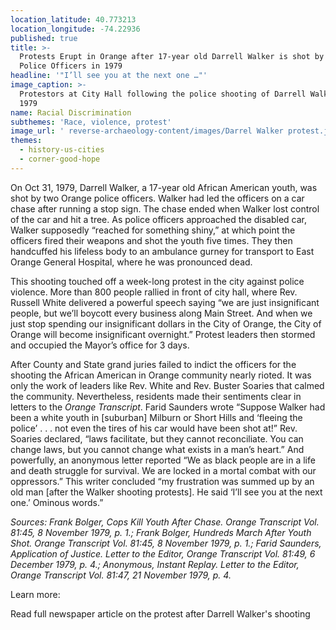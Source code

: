 ```yaml
---
location_latitude: 40.773213
location_longitude: -74.22936
published: true
title: >-
  Protests Erupt in Orange after 17-year old Darrell Walker is shot by Orange
  Police Officers in 1979
headline: '"I’ll see you at the next one …"'
image_caption: >-
  Protestors at City Hall following the police shooting of Darrell Walker in
  1979
name: Racial Discrimination
subthemes: 'Race, violence, protest'
image_url: ' reverse-archaeology-content/images/Darrel Walker protest.jpg'
themes:
  - history-us-cities
  - corner-good-hope
---
```

On Oct 31, 1979, Darrell Walker, a 17-year old African American youth, was shot by two Orange police officers. Walker had led the officers on a car chase after running a stop sign. The chase ended when Walker lost control of the car and hit a tree. As police officers approached the disabled car, Walker supposedly “reached for something shiny,” at which point the officers fired their weapons and shot the youth five times. They then handcuffed his lifeless body to an ambulance gurney for transport to East Orange General Hospital, where he was pronounced dead.

This shooting touched off a week-long protest in the city against police violence. More than 800 people rallied in front of city hall, where Rev. Russell White delivered a powerful speech saying “we are just insignificant people, but we’ll boycott every business along Main Street. And when we just stop spending our insignificant dollars in the City of Orange, the City of Orange will become insignificant overnight.” Protest leaders then stormed and occupied the Mayor’s office for 3 days. 

After County and State grand juries failed to indict the officers for the shooting the African American in Orange community nearly rioted. It was only the work of leaders like Rev. White and Rev. Buster Soaries that calmed the community. Nevertheless, residents made their sentiments clear in letters to the _Orange Transcript_. Farid Saunders wrote “Suppose Walker had been a white youth in [suburban] Milburn or Short Hills and ‘fleeing the police’ . . . not even the tires of his car would have been shot at!” Rev. Soaries declared, “laws facilitate, but they cannot reconciliate. You can change laws, but you cannot change what exists in a man’s heart.” And powerfully, an anonymous letter reported “We as black people are in a life and death struggle for survival. We are locked in a mortal combat with our oppressors.” This writer concluded “my frustration was summed up by an old man [after the Walker shooting protests]. He said ‘I’ll see you at the next one.’ Ominous words.” 

_Sources: Frank Bolger, Cops Kill Youth After Chase. Orange Transcript Vol. 81:45, 8 November 1979, p. 1.; Frank Bolger, Hundreds March After Youth Shot. Orange Transcript Vol. 81:45, 8 November 1979, p. 1.; Farid Saunders, Application of Justice. Letter to the Editor, Orange Transcript Vol. 81:49, 6 December 1979, p. 4.; Anonymous, Instant Replay. Letter to the Editor, Orange Transcript Vol. 81:47, 21 November 1979, p. 4._  

Learn more:  

Read full newspaper article on the protest after Darrell Walker's shooting
